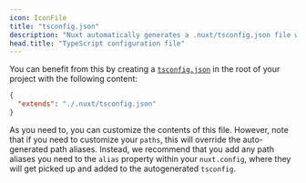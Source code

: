 ```yaml
---
icon: IconFile
title: "tsconfig.json"
description: "Nuxt automatically generates a .nuxt/tsconfig.json file with the resolved aliases you are using in your Nuxt project, as well as with other sensible defaults."
head.title: "TypeScript configuration file"
---
```


You can benefit from this by creating a [`tsconfig.json`](/guide/concepts/typescript) in the root of your project with the following content:

```json
{
  "extends": "./.nuxt/tsconfig.json"
}
```

As you need to, you can customize the contents of this file. However, note that if you need to customize your `paths`, this will override the auto-generated path aliases. Instead, we recommend that you add any path aliases you need to the `alias` property within your `nuxt.config`, where they will get picked up and added to the autogenerated `tsconfig`.
